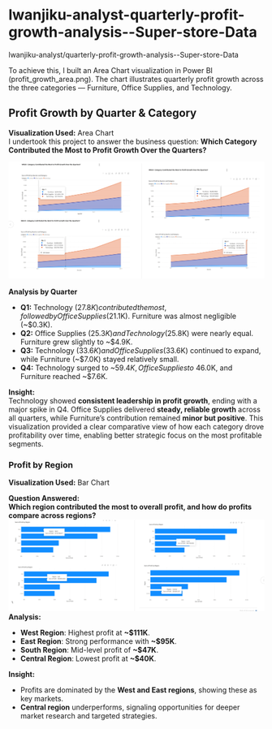 # lwanjiku-analyst-quarterly-profit-growth-analysis--Super-store-Data
lwanjiku-analyst/quarterly-profit-growth-analysis--Super-store-Data


To achieve this, I built an Area Chart visualization in Power BI (profit_growth_area.png). The chart illustrates quarterly profit growth across the three categories — Furniture, Office Supplies, and Technology.
##  Profit Growth by Quarter & Category  

**Visualization Used:** Area Chart  
I undertook this project to answer the business question: **Which Category Contributed the Most to Profit Growth Over the Quarters?**

![Profit Growth by Quarter & Category](profit_growth_area.png)  

**Analysis by Quarter**  

- **Q1:** Technology ($27.8K) contributed the most, followed by Office Supplies ($21.1K). Furniture was almost negligible (~$0.3K).  
- **Q2:** Office Supplies ($25.3K) and Technology ($25.8K) were nearly equal. Furniture grew slightly to ~$4.9K.  
- **Q3:** Technology ($33.6K) and Office Supplies ($33.6K) continued to expand, while Furniture (~$7.0K) stayed relatively small.  
- **Q4:** Technology surged to ~$59.4K, Office Supplies to ~$46.0K, and Furniture reached ~$7.6K.  


**Insight:**  
Technology showed **consistent leadership in profit growth**, ending with a major spike in Q4. Office Supplies delivered **steady, reliable growth** across all quarters, while Furniture’s contribution remained **minor but positive**. 
This visualization provided a clear comparative view of how each category drove profitability over time, enabling better strategic focus on the most profitable segments.


###  Profit by Region  

**Visualization Used:** Bar Chart  

**Question Answered:**  
**Which region contributed the most to overall profit, and how do profits compare across regions?** 
![Profit by Region](profit_by_region.png)  
**Analysis:**  
- **West Region**: Highest profit at **~$111K**.  
- **East Region**: Strong performance with **~$95K**.  
- **South Region**: Mid-level profit of **~$47K**.  
- **Central Region**: Lowest profit at **~$40K**.  

**Insight:**  
- Profits are dominated by the **West and East regions**, showing these as key markets.  
- **Central region** underperforms, signaling opportunities for deeper market research and targeted strategies.  









